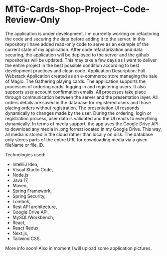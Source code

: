 # MTG-Cards-Shop-Project--Code-Review-Only

The application is under development. I'm currently working on refactoring the code 
and securing the data before adding it to the server. 
In this repository I have added read-only code to serve as an example of the current state of my application. After code refactorization and data securing, the application will be deployed to the server and the github repositories will be updated. This may take a few days as I want to deliver the entire project in the best possible condition according to best development practices and clean code.
Application Description:
Full Webstack Application created as an e-commerce store managing the sale of 
Magic: The Gathering playing cards. The application supports the processes of ordering cards, logging in and registering users. It also supports user account confirmation emails. 
All processes take place through communication between the server and the presentation layer. All orders details are saved in the database for registered users and those placing orders without registration. The presentation UI responds dynamically to changes made by the user. 
During the ordering, login or registration process, user data is validated and the UI reacts 
to everything dynamically.
In terms of media support, the app uses the Google Drive API to download any media in .png format located in my Google Drive. This way, all media is stored in the cloud rather than locally on disk. The database only stores parts of the entire URL for downloading media via a given fileName or file_ID.

Technologies used:

- IntellliJ Idea,
- Visual Studio Code,
- Node.js
- Java 17,
- Maven,
- Spring Framework,
- Spring Security,
- Lombok,
- Rest API architecture,
- Google Drive API,
- MySQL/Workbench,
- React,
- React Redux,
- Next.js,
- Tailwind CSS.

More info soon! Also in moment I will upload some application pictures.
